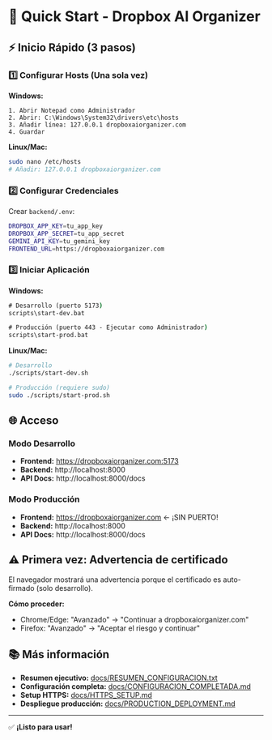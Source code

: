 # 🚀 Quick Start - Dropbox AI Organizer

## ⚡ Inicio Rápido (3 pasos)

### 1️⃣ Configurar Hosts (Una sola vez)

**Windows:**
```
1. Abrir Notepad como Administrador
2. Abrir: C:\Windows\System32\drivers\etc\hosts
3. Añadir línea: 127.0.0.1 dropboxaiorganizer.com
4. Guardar
```

**Linux/Mac:**
```bash
sudo nano /etc/hosts
# Añadir: 127.0.0.1 dropboxaiorganizer.com
```

### 2️⃣ Configurar Credenciales

Crear `backend/.env`:
```bash
DROPBOX_APP_KEY=tu_app_key
DROPBOX_APP_SECRET=tu_app_secret
GEMINI_API_KEY=tu_gemini_key
FRONTEND_URL=https://dropboxaiorganizer.com
```

### 3️⃣ Iniciar Aplicación

**Windows:**
```cmd
# Desarrollo (puerto 5173)
scripts\start-dev.bat

# Producción (puerto 443 - Ejecutar como Administrador)
scripts\start-prod.bat
```

**Linux/Mac:**
```bash
# Desarrollo
./scripts/start-dev.sh

# Producción (requiere sudo)
sudo ./scripts/start-prod.sh
```

## 🌐 Acceso

### Modo Desarrollo
- **Frontend:** https://dropboxaiorganizer.com:5173
- **Backend:** http://localhost:8000
- **API Docs:** http://localhost:8000/docs

### Modo Producción
- **Frontend:** https://dropboxaiorganizer.com ← ¡SIN PUERTO!
- **Backend:** http://localhost:8000
- **API Docs:** http://localhost:8000/docs

## ⚠️ Primera vez: Advertencia de certificado

El navegador mostrará una advertencia porque el certificado es auto-firmado (solo desarrollo).

**Cómo proceder:**
- Chrome/Edge: "Avanzado" → "Continuar a dropboxaiorganizer.com"
- Firefox: "Avanzado" → "Aceptar el riesgo y continuar"

## 📚 Más información

- **Resumen ejecutivo:** [docs/RESUMEN_CONFIGURACION.txt](./docs/RESUMEN_CONFIGURACION.txt)
- **Configuración completa:** [docs/CONFIGURACION_COMPLETADA.md](./docs/CONFIGURACION_COMPLETADA.md)
- **Setup HTTPS:** [docs/HTTPS_SETUP.md](./docs/HTTPS_SETUP.md)
- **Despliegue producción:** [docs/PRODUCTION_DEPLOYMENT.md](./docs/PRODUCTION_DEPLOYMENT.md)

---

✅ **¡Listo para usar!**
